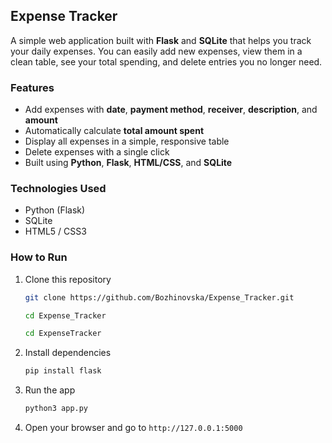 ## Expense Tracker

A simple web application built with **Flask** and **SQLite** that helps you track your daily expenses.
You can easily add new expenses, view them in a clean table, see your total spending, and delete entries you no longer need.

### Features

* Add expenses with **date**, **payment method**, **receiver**, **description**, and **amount**
* Automatically calculate **total amount spent**
* Display all expenses in a simple, responsive table
* Delete expenses with a single click
* Built using **Python**, **Flask**, **HTML/CSS**, and **SQLite**

### Technologies Used

* Python (Flask)
* SQLite
* HTML5 / CSS3

### How to Run

1. Clone this repository

   ```bash
   git clone https://github.com/Bozhinovska/Expense_Tracker.git
   ```
   ```bash
   cd Expense_Tracker
   ```
   ```bash
   cd ExpenseTracker
   ```
2. Install dependencies

   ```bash
   pip install flask
   ```
3. Run the app

   ```bash
   python3 app.py
   ```
4. Open your browser and go to
   `http://127.0.0.1:5000`

